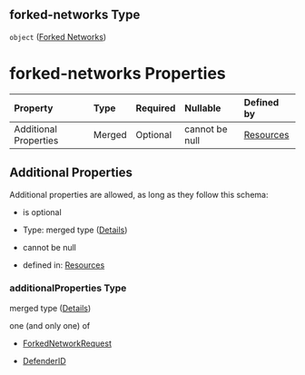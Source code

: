 ## forked-networks Type

`object` ([Forked Networks](resources-properties-forked-networks.md))

# forked-networks Properties

| Property              | Type   | Required | Nullable       | Defined by                                                                                                                                         |
| :-------------------- | :----- | :------- | :------------- | :------------------------------------------------------------------------------------------------------------------------------------------------- |
| Additional Properties | Merged | Optional | cannot be null | [Resources](resources-properties-forked-networks-additionalproperties.md "resources.schema.json#/properties/forked-networks/additionalProperties") |

## Additional Properties

Additional properties are allowed, as long as they follow this schema:



*   is optional

*   Type: merged type ([Details](resources-properties-forked-networks-additionalproperties.md))

*   cannot be null

*   defined in: [Resources](resources-properties-forked-networks-additionalproperties.md "resources.schema.json#/properties/forked-networks/additionalProperties")

### additionalProperties Type

merged type ([Details](resources-properties-forked-networks-additionalproperties.md))

one (and only one) of

*   [ForkedNetworkRequest](definitions-definitions-forkednetworkrequest.md "check type definition")

*   [DefenderID](definitions-definitions-defenderid.md "check type definition")
